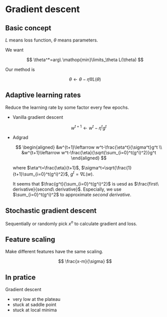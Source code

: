 <a><script src="https://slippersss.github.io/Mathjax.js"></script></a>

# Gradient descent

## Basic concept

$L$ means loss function, $\theta$ means parameters.

We want

$$
\theta^*=arg\ \mathop{min}\limits_\theta L(\theta)
$$

Our method is

$$
\theta\leftarrow\theta-\eta\nabla L(\theta)
$$

## Adaptive learning rates

Reduce the learning rate by some factor every few epochs.

* Vanilla gradient descent

    $$
    w^{t+1}\leftarrow w^t-\eta^tg^t
    $$

* Adgrad

    $$
    \begin{aligned}
    &w^{t+1}\leftarrow w^t-\frac{\eta^t}{\sigma^t}g^t
    \\
    &w^{t+1}\leftarrow w^t-\frac{\eta}{\sqrt{\sum_{i=0}^t(g^i)^2}}g^t
    \end{aligned}
    $$

    where $\eta^t=\frac{\eta}{t+1}$, $\sigma^t=\sqrt{\frac{1}{t+1}\sum_{i=0}^t(g^i)^2}$, $g^t=\nabla L(w)$.

    It seems that $\frac{g^t}{\sum_{i=0}^t(g^i)^2}$ is uesd as $\frac{first\ derivative}{second\ derivative}$. Especially, we use $\sum_{i=0}^t(g^i)^2$ to approximate $second\ derivative$.

## Stochastic gradient descent

Sequentially or randomly pick $x^n$ to calculate gradient and loss.

## Feature scaling

Make different features have the same scaling.

$$
\frac{x-m}{\sigma}
$$

## In pratice

Gradient descent

* very low at the plateau  
* stuck at saddle point  
* stuck at local minima